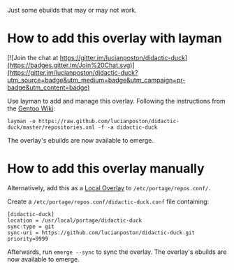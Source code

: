 Just some ebuilds that may or may not work.

# How to add this overlay with layman

[![Join the chat at https://gitter.im/lucianposton/didactic-duck](https://badges.gitter.im/Join%20Chat.svg)](https://gitter.im/lucianposton/didactic-duck?utm_source=badge&utm_medium=badge&utm_campaign=pr-badge&utm_content=badge)

Use layman to add and manage this overlay. Following the instructions from the [Gentoo Wiki](http://wiki.gentoo.org/wiki/Layman#Adding_custom_overlays):

	layman -o https://raw.github.com/lucianposton/didactic-duck/master/repositories.xml -f -a didactic-duck

The overlay's ebuilds are now available to emerge.

# How to add this overlay manually

Alternatively, add this as a [Local Overlay](https://wiki.gentoo.org/wiki/Overlay/Local_overlay) to `/etc/portage/repos.conf/`.

Create a `/etc/portage/repos.conf/didactic-duck.conf` file containing:

```
[didactic-duck]
location = /usr/local/portage/didactic-duck
sync-type = git
sync-uri = https://github.com/lucianposton/didactic-duck.git
priority=9999
```

Afterwards, run `emerge --sync` to sync the overlay. The overlay's ebuilds are now available to emerge.
